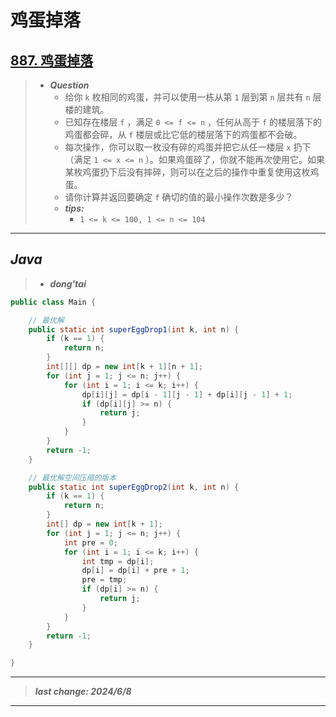 # 鸡蛋掉落

## [887. 鸡蛋掉落](https://leetcode.cn/problems/super-egg-drop/)

> - ***Question***
>   - 给你 `k` 枚相同的鸡蛋，并可以使用一栋从第 `1` 层到第 `n` 层共有 `n` 层楼的建筑。
>   - 已知存在楼层 `f` ，满足 `0 <= f <= n` ，任何从高于 `f` 的楼层落下的鸡蛋都会碎，从 `f` 楼层或比它低的楼层落下的鸡蛋都不会破。
>   - 每次操作，你可以取一枚没有碎的鸡蛋并把它从任一楼层 `x` 扔下（满足 `1 <= x <= n` ）。如果鸡蛋碎了，你就不能再次使用它。如果某枚鸡蛋扔下后没有摔碎，则可以在之后的操作中重复使用这枚鸡蛋。
>   - 请你计算并返回要确定 `f` 确切的值的最小操作次数是多少？
>   - ***tips:***
>     - `1 <= k <= 100, 1 <= n <= 104`

---

## *Java*

> - ***dong'tai***

```java
public class Main {

    // 最优解
    public static int superEggDrop1(int k, int n) {
        if (k == 1) {
            return n;
        }
        int[][] dp = new int[k + 1][n + 1];
        for (int j = 1; j <= n; j++) {
            for (int i = 1; i <= k; i++) {
                dp[i][j] = dp[i - 1][j - 1] + dp[i][j - 1] + 1;
                if (dp[i][j] >= n) {
                    return j;
                }
            }
        }
        return -1;
    }

    // 最优解空间压缩的版本
    public static int superEggDrop2(int k, int n) {
        if (k == 1) {
            return n;
        }
        int[] dp = new int[k + 1];
        for (int j = 1; j <= n; j++) {
            int pre = 0;
            for (int i = 1; i <= k; i++) {
                int tmp = dp[i];
                dp[i] = dp[i] + pre + 1;
                pre = tmp;
                if (dp[i] >= n) {
                    return j;
                }
            }
        }
        return -1;
    }

}
```

---

> ***last change: 2024/6/8***

---
